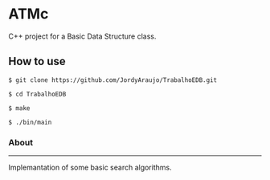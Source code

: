 ATMc
=
C++ project for a Basic Data Structure class.

## How to use

`$ git clone https://github.com/JordyAraujo/TrabalhoEDB.git`

`$ cd TrabalhoEDB`

`$ make`

`$ ./bin/main`

### About
________
Implemantation of some basic search algorithms.
